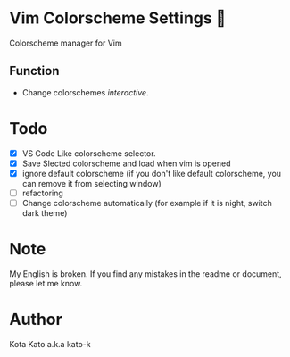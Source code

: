 # Vim Colorscheme Settings 🎨
Colorscheme manager for Vim

## Function
- Change colorschemes *interactive*.

# Todo
- [x] VS Code Like colorscheme selector.
- [x] Save Slected colorscheme and load when vim is opened
- [x] ignore default colorscheme (if you don't like default colorscheme, you can remove it from selecting window)
- [ ] refactoring
- [ ] Change colorscheme automatically (for example if it is night, switch dark theme)

# Note
My English is broken.
If you find any mistakes in the readme or document, please let me know.

# Author
Kota Kato a.k.a kato-k
